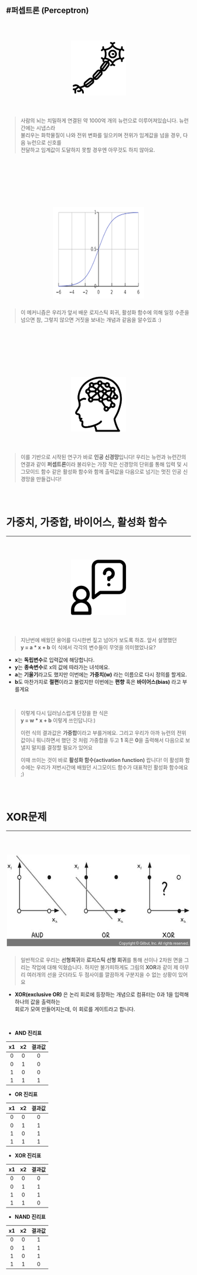 #퍼셉트론 (Perceptron)
-----
<p align="center">
<img style="margin:50px 0 10px 0" src="img/neuron.png" height="150px" width="150px">
</p>

</br>

> 사람의 뇌는 치밀하게 연결된 약 1000억 개의 뉴런으로  이루어져있습니다. 뉴런 간에는 시냅스라  
> 불리우는 화학물질이 나와 전위 변화를 일으키며 전위가 임계값을 넘을 경우, 다음 뉴런으로 신호를  
> 전달하고 임계값이 도달하지 못할 경우엔 아무것도 하지 않아요.

</br>
</br>
</br>
</br>

<p align="center">
<img style="margin:50px 0 10px 0" src="img/sigmoid.png" height="250px" width="250px">

</p>

> 이 메커니즘은 우리가 앞서 배운 로지스틱 회귀, 활성화 함수에 의해 일정 수준을 넘으면 참,
>  그렇지 않으면 거짓을 보내는 개념과 같음을 알수있죠 :)

</br>
</br>
</br>
</br>

<p align="center">
<img style="margin:50px 0 10px 0" src="img/artificial-intelligence.png" height="150px" width="150px">
</p>

</br>

> 이를 기반으로 시작된 연구가 바로 **인공 신경망**입니다! 우리는 뉴런과 뉴런간의 연결과 같이 **퍼셉트론**이라 
> 불리우는 가장 작은 신경망의 단위를 통해 입력 및 시그모이드 함수 같은 활성화 함수와 함께 
> 출력값을 다음으로 넘기는 멋진 인공 신경망을 만들겁니다!

</br>
</br>

# 가중치, 가중합, 바이어스, 활성화 함수
---------

<p align="center">
<img style="margin:50px 0 10px 0" src="img/request.png" height="150px" width="150px">
</p>

</br>

> 지난번에 배웠던 용어를 다시한번 짚고 넘어가 보도록 하죠. 앞서 설명했던  
> **y = a * x + b** 
> 이 식에서 각각의 변수들이 무엇을 의미했었나요?

* **x**는 **독립변수**로 입력값에 해당합니다.
* **y**는 **종속변수**로 x의 값에 따라가는 녀석에요.
* **a**는 **기울기**라고도 했지만 이번에는  **가중치(w)** 라는 이름으로 다시 정의를 할게요.
* **b**도 마찬가지로 **절편**이라고 불렀지만 이번에는 **편향** 혹은 **바이어스(bias)** 라고 부를게요

</br>

> 이렇게 다시 딥러닝스럽게 단장을 한 식은  
> **y = w * x + b**
> 이렇게 쓰인답니다:)
>
> 이런 식의 결과값은 **가중합**이라고 부를거에요. 그리고 우리가 아까 뉴런의 전위값이니 뭐니하면서
> 했던 것 처럼 가중합을 두고 **1** 혹은 **0**을 출력해서 다음으로 보낼지 말지를 결정할 필요가 있어요
> 
> 이때 쓰이는 것이 바로 **활성화 함수(activation function)** 랍니다! 
> 이 활성화 함수에는 우리가 저번시간에 배웠던 시그모이드 함수가 대표적인 활성화 함수에요 ;)

</br>
</br>

# XOR문제
-------

<p align="center">
<img style="margin:50px 0 10px 0" src="img/xor.jpg" height="250px" width="500px">
</p>

> 일반적으로 우리는 **선형회귀**와 **로지스틱 선형 회귀**를 통해 선이나 2차원 면을 그리는 작업에 대해 
> 익혔습니다. 하지만 불가피하게도 그림의 **XOR**과 같이 제 아무리 여러개의 선을 긋더라도 두 점사이를 깔끔하게 구분지을 수 없는 상황이 있어요

 * **XOR(exclusive OR)** 은 논리 회로에 등장하는 개념으로 컴퓨터는 0과 1을 입력해 하나의 값을 출력하는   
 회로가 모여 만들어지는데, 이 회로를 게이트라고 합니다.

</br>

- **AND 진리표**
  
|x1|x2|결과값
|:---:|:---:|:---:|
|0|0|0|
|0|1|0|
|1|0|0|
|1|1|1|, 

- **OR 진리표**

|x1|x2|결과값
|:---:|:---:|:---:|
|0|0|0|
|0|1|1|
|1|0|1|
|1|1|1|

- **XOR 진리표**

|x1|x2|결과값
|:---:|:---:|:---:|
|0|0|0|
|0|1|1|
|1|0|1|
|1|1|0|

- **NAND 진리표**

|x1|x2|결과값
|:---:|:---:|:---:|
|0|0|1|
|0|1|1|
|1|0|1|
|1|1|0|